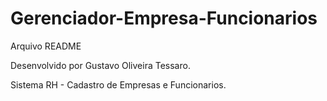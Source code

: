 # Gerenciador-Empresa-Funcionarios
Arquivo README

Desenvolvido por Gustavo Oliveira Tessaro.

Sistema RH - Cadastro de Empresas e Funcionarios.
